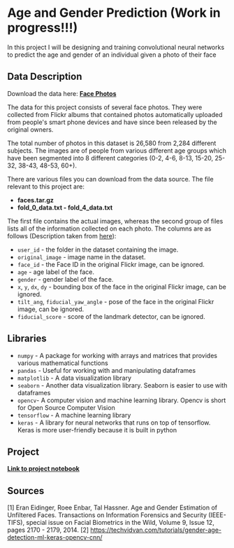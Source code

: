 # Age and Gender Prediction (Work in progress!!!)

In this project I will be designing and training convolutional neural networks to predict the age and gender of an individual given a photo of their face

## Data Description

Download the data here: [**Face Photos**](https://talhassner.github.io/home/projects/Adience/Adience-data.html)

The data for this project consists of several face photos.  They were collected from Flickr albums that contained photos automatically uploaded from people's smart phone devices and have since been released by the original owners.

The total number of photos in this dataset is 26,580 from 2,284 different subjects.  The images are of people from various different age groups which have been segmented into 8 different categories (0-2, 4-6, 8-13, 15-20, 25-32, 38-43, 48-53, 60+).

There are various files you can download from the data source.  The file relevant to this project are: 
* **faces.tar.gz** 
* **fold_0_data.txt - fold_4_data.txt**

The first file contains the actual images, whereas the second group of files lists all of the information collected on each photo.  The columns are as follows (Description taken from [here](https://talhassner.github.io/home/projects/Adience/readme.txt)):

* `user_id` - the folder in the dataset containing the image. 
* `original_image` - image name in the dataset.
* `face_id` - the Face ID in the original Flickr image, can be ignored. 
* `age` - age label of the face.
* `gender` - gender label of the face.
* `x`, `y`, `dx`, `dy` - bounding box of the face in the original Flickr image, can be ignored.
* `tilt_ang`, `fiducial_yaw_angle` - pose of the face in the original Flickr image, can be ignored. 
* `fiducial_score` - score of the landmark detector, can be ignored.



## Libraries
* `numpy` - A package for working with arrays and matrices that provides various mathematical functions
* `pandas` - Useful for working with and manipulating dataframes
* `matplotlib` - A data visualization library
* `seaborn` - Another data visualization library.  Seaborn is easier to use with dataframes
* `opencv`- A computer vision and machine learning library.  Opencv is short for Open Source Computer Vision
* `tensorflow` - A machine learning library
* `keras` - A library for neural networks that runs on top of tensorflow.  Keras is more user-friendly because it is built in python

## Project
[**Link to project notebook**]()

## Sources

[1] Eran Eidinger, Roee Enbar, Tal Hassner. Age and Gender Estimation of Unfiltered Faces. Transactions on Information Forensics and Security (IEEE-TIFS), special issue on Facial Biometrics in the Wild, Volume 9, Issue 12, pages 2170 - 2179, 2014. 
[2] https://techvidvan.com/tutorials/gender-age-detection-ml-keras-opencv-cnn/

